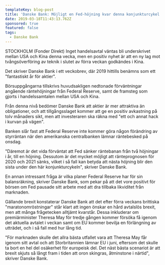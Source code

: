 ```yaml
---
templateKey: blog-post
title: 'Danske Bank: Möjligt en Fed-höjning kvar denna konjunkturcykel'
date: 2019-03-18T11:43:13.762Z
sponsored: true
featured: false
tags:
  - Danske Bank
---
```

STOCKHOLM (Fonder Direkt) Inget handelsavtal väntas bli underskrivet mellan USA och Kina denna vecka, men en positiv nyhet är att en ny lag mot tvångsöverföring av teknik i slutet av förra veckan godkändes i Kina.



Det skriver Danske Bank i ett veckobrev, där 2019 hittills benämns som ett "fantastiskt år för aktier".



Börsuppgångarna tillskrivs huvudsakligen nedtonade förväntningar angående räntehöjningar från Federal Reserve, samt de framsteg som gjorts i handelssamtalen mellan USA och Kina.



Från denna nivå bedömer Danske Bank att aktier är mer attraktiva än obligationer, och att tillgångsslaget kommer att ge en positiv avkastning på tolv månaders sikt, men att investeraren ska räkna med "ett och annat hack i kurvan på vägen".



Banken slår fast att Federal Reserve inte kommer göra någon förändring av styrräntan när den amerikanska centralbanken lämnar räntebesked på onsdag.



"Däremot är det vida förväntat att Fed sänker räntebanan från två höjningar i år, till en höjning. Dessutom är det mycket möjligt att ränteprognosen för 2020 och 2021 sänks, vilket i så fall kan betyda att nästa höjning blir den sista under den här konjunkturcykeln", skriver Danske Bank.



En annan intressant fråga är vilka planer Federal Reserve har för sin balansräkning, skriver Danske Bank, som pekar på att det vore positivt för börsen om Fed pausade sitt arbete med att dra tillbaka likviditet från marknaden.



Gällande brexit konstaterar Danske Bank att det efter förra veckans brittiska "maratonomröstningar" står klart att ingen önskar en hård avtalslös brexit, men att många frågetecken alltjämt kvarstår. Dessa inkluderar om premiärminister Theresa May för tredje gången kommer försöka få igenom det aktuella avtalet i veckan samt om EU kommer bevilja en förlängning av utträdet, och i så fall med hur lång tid.



"För marknaden skulle det allra bästa utfallet vara att Theresa May får igenom sitt avtal och att Storbritannien lämnar EU i juni, eftersom det skulle ta bort en hel del osäkerhet för europeisk del. Det näst bästa scenariot är att brexit skjuts så långt fram i tiden att oron skingras, åtminstone i närtid", skriver Danske Bank.
